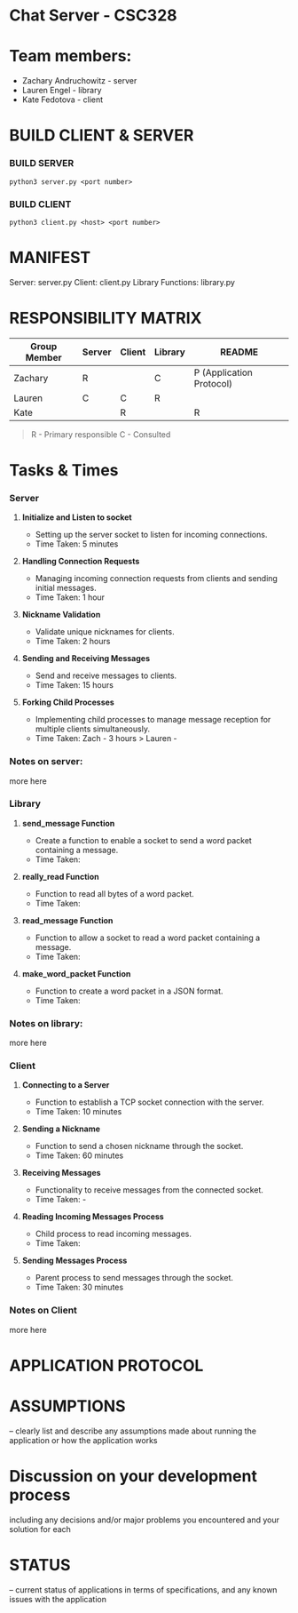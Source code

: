 # Chat Server - CSC328
# Team members:

 - Zachary Andruchowitz - server 
 - Lauren Engel - library 
 - Kate Fedotova -  client

# BUILD CLIENT & SERVER

### BUILD SERVER

    python3 server.py <port number>
    
### BUILD CLIENT

    python3 client.py <host> <port number>

# MANIFEST
Server: server.py 
Client: client.py
Library Functions: library.py


# RESPONSIBILITY MATRIX 
| **Group Member** | Server | Client | Library | README |
|------------------|--------|--------|---------|--------|
| Zachary          | R       |        |   C       |   P (Application Protocol)     |
| Lauren           |     C    |     C    |     R    |        |
| Kate             |        |    R    |         |    R    |

> R - Primary responsible
> C - Consulted

# Tasks & Times
### Server
1.  **Initialize and Listen to socket**
    
    -   Setting up the server socket to listen for incoming connections.
    -   Time Taken: 5 minutes
2.  **Handling Connection Requests**
    
    -   Managing incoming connection requests from clients and sending initial messages.
    -   Time Taken: 1 hour
3.  **Nickname Validation**
    
    -   Validate unique nicknames for clients.
    -   Time Taken: 2 hours
4.  **Sending and Receiving Messages**
    
    -   Send and receive messages to clients.
    -   Time Taken: 15 hours
5.  **Forking Child Processes**
    
    -   Implementing child processes to manage message reception for multiple clients simultaneously.
    -   Time Taken: Zach - 3 hours > Lauren - 
### Notes on server:
more here

### Library
1.  **send_message Function**
    
    -   Create a function to enable a socket to send a word packet containing a message.
    -   Time Taken: 
2.  **really_read Function**
    
    -   Function to read all bytes of a word packet.
    -   Time Taken: 
3.  **read_message Function**

    -   Function to allow a socket to read a word packet containing a message.
    -   Time Taken: 
5.  **make_word_packet Function**
    
    -   Function to create a word packet in a JSON format.
    -   Time Taken: 

### Notes on library:
more here

### Client
1.  **Connecting to a Server**
    
    -   Function to establish a TCP socket connection with the server.
    -   Time Taken: 10 minutes
2.  **Sending a Nickname**
    
    -   Function to send a chosen nickname through the socket.
    -   Time Taken: 60 minutes
3.  **Receiving Messages**
    
    -   Functionality to receive messages from the connected socket.
    -   Time Taken: - 
4.  **Reading Incoming Messages Process**
    
    -   Child process to read incoming messages.
    -   Time Taken: 
5.  **Sending Messages Process**
    
    -   Parent process to send messages through the socket.
    -   Time Taken: 30 minutes

### Notes on Client
  more here

# APPLICATION PROTOCOL 


# ASSUMPTIONS 
– clearly list and describe any assumptions made about running the application or how the application works

# Discussion on your development process
 including any decisions and/or major problems you encountered and your solution for each

# STATUS 
– current status of applications in terms of specifications, and any known issues with the application
